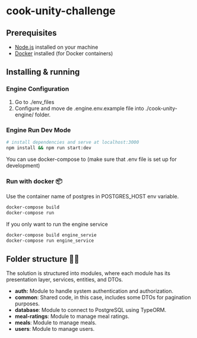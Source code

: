 # cook-unity-challenge

## Prerequisites
- [Node.js](https://nodejs.org/) installed on your machine
- [Docker](https://www.docker.com/) installed (for Docker containers)

## Installing & running

### Engine Configuration
1. Go to ./env_files
2. Configure and move de .engine.env.example file into ./cook-unity-engine/ folder.

### Engine Run Dev Mode 
```bash
# install dependencies and serve at localhost:3000
npm install && npm run start:dev
```
You can use docker-compose to (make sure that .env file is set up for development)

### Run with docker 📦

Use the container name of postgres in POSTGRES_HOST env variable.

```bash
docker-compose build 
docker-compose run 
```

If you only want to run the engine service
```bash
docker-compose build engine_servie
docker-compose run engine_service
```

## Folder structure 📁📝

The solution is structured into modules, where each module has its presentation layer, services, entities, and DTOs.

- **auth:** Module to handle system authentication and authorization.
- **common**: Shared code, in this case, includes some DTOs for pagination purposes.
- **database**: Module to connect to PostgreSQL using TypeORM.
- **meal-ratings**: Module to manage meal ratings.
- **meals**: Module to manage meals.
- **users**: Module to manage users.
